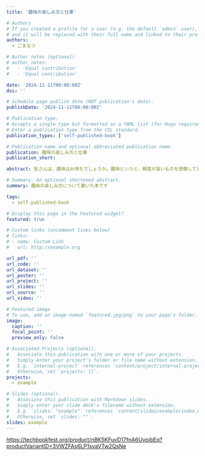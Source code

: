 ```yaml
---
title: '趣味の楽しみ方と仕事'

# Authors
# If you created a profile for a user (e.g. the default `admin` user), write the username (folder name) here
# and it will be replaced with their full name and linked to their profile.
authors:
  - ごまなつ

# Author notes (optional)
# author_notes:
#   - 'Equal contribution'
#   - 'Equal contribution'

date: '2024-11-11T00:00:00Z'
doi: ''

# Schedule page publish date (NOT publication's date).
publishDate: '2024-11-11T00:00:00Z'

# Publication type.
# Accepts a single type but formatted as a YAML list (for Hugo requirements).
# Enter a publication type from the CSL standard.
publication_types: ['self-published-book']

# Publication name and optional abbreviated publication name.
publication: 趣味の楽しみ方と仕事
publication_short: 

abstract: 皆さんは、趣味はお持ちでしょうか。趣味というと、頻度が高いものを想像してしまい「趣味はないですね」と答えてしまう方もいるのではないでしょうか。現在は趣味に対してハードルを高く設定している人が多く見受けられます。ですが、趣味にはそこまでハードルは高く感じなくてよいと考えます。この本では、趣味とは何か、なぜ必要なのか・趣味を楽しむために・趣味とお金について解説します。趣味を持つこと、趣味と仕事の関係について、新たな視点を示すことができれば幸いです。

# Summary. An optional shortened abstract.
summary: 趣味の楽しみ方について書いた本です

tags:
  - self-published-book

# Display this page in the Featured widget?
featured: true

# Custom links (uncomment lines below)
# links:
# - name: Custom Link
#   url: http://example.org

url_pdf: ''
url_code: ''
url_dataset: ''
url_poster: ''
url_project: ''
url_slides: ''
url_source: ''
url_video: ''

# Featured image
# To use, add an image named `featured.jpg/png` to your page's folder.
image:
  caption: ''
  focal_point: ''
  preview_only: false

# Associated Projects (optional).
#   Associate this publication with one or more of your projects.
#   Simply enter your project's folder or file name without extension.
#   E.g. `internal-project` references `content/project/internal-project/index.md`.
#   Otherwise, set `projects: []`.
projects:
  - example

# Slides (optional).
#   Associate this publication with Markdown slides.
#   Simply enter your slide deck's filename without extension.
#   E.g. `slides: "example"` references `content/slides/example/index.md`.
#   Otherwise, set `slides: ""`.
slides: example
---
```


https://techbookfest.org/product/nBK5KFuvD17fnA6UvpibEq?productVariantID=3VWZFAs6LP1svaVTw2QsNe
